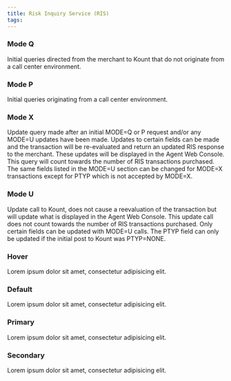 ```yaml
---
title: Risk Inquiry Service (RIS)
tags:
---
```


<div class="uk-child-width-1-2@s uk-grid-match" uk-grid>
    <div>
        <div class="uk-card uk-card-default uk-card-body">
            <h3 class="uk-card-title">Mode Q</h3>
            <p>Initial queries directed from the merchant to Kount that do not originate from a call center
environment.</p>
        </div>
    </div>
    <div>
        <div class="uk-card uk-card-default uk-card-hover uk-card-body">
            <h3 class="uk-card-title">Mode P</h3>
            <p>Initial queries originating from a call center environment.</p>
        </div>
    </div>
    <div>
        <div class="uk-card uk-card-default uk-card-hover uk-card-body uk-light">
            <h3 class="uk-card-title">Mode X</h3>
            <p>Update query made after an initial MODE=Q or P request and/or any MODE=U updates have been
               made. Updates to certain fields can be made and the transaction will be re-evaluated and return an
               updated RIS response to the merchant. These updates will be displayed in the Agent Web Console. This
               query will count towards the number of RIS transactions purchased. The same fields listed in the
               MODE=U section can be changed for MODE=X transactions except for PTYP which is not accepted by
               MODE=X.</p>
        </div>
    </div>
    <div>
        <div class="uk-card uk-card-default uk-card-hover uk-card-body uk-light">
            <h3 class="uk-card-title">Mode U</h3>
            <p>Update call to Kount, does not cause a reevaluation of the transaction but will update what is displayed
               in the Agent Web Console. This update call does not count towards the number of RIS transactions
               purchased. Only certain fields can be updated with MODE=U calls. The PTYP field can only be updated if
               the initial post to Kount was PTYP=NONE.</p>
        </div>
    </div>
</div>


<div class="uk-child-width-1-2@s uk-grid-match" uk-grid>
    <div>
        <div class="uk-card uk-card-default uk-card-body">
            <h3 class="uk-card-title">Hover</h3>
            <p>Lorem ipsum dolor sit amet, consectetur adipisicing elit.</p>
        </div>
    </div>
    <div>
        <div class="uk-card uk-card-default uk-card-hover uk-card-body">
            <h3 class="uk-card-title">Default</h3>
            <p>Lorem ipsum dolor sit amet, consectetur adipisicing elit.</p>
        </div>
    </div>
    <div>
        <div class="uk-card uk-card-default uk-card-hover uk-card-body uk-light">
            <h3 class="uk-card-title">Primary</h3>
            <p>Lorem ipsum dolor sit amet, consectetur adipisicing elit.</p>
        </div>
    </div>
    <div>
        <div class="uk-card uk-card-secondary uk-card-hover uk-card-body uk-light">
            <h3 class="uk-card-title">Secondary</h3>
            <p>Lorem ipsum dolor sit amet, consectetur adipisicing elit.</p>
        </div>
    </div>
</div>
